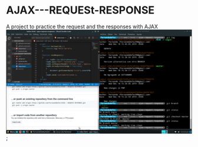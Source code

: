 # AJAX---REQUESt-RESPONSE
A project to practice the request and the responses with AJAX
![](ajax-req-resp.png);
